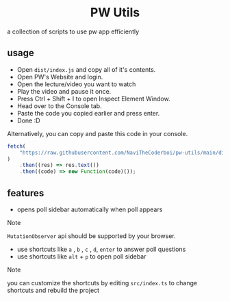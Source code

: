 <h1 align="center"> PW Utils </h1>
a collection of scripts to use pw app efficiently

## usage

-   Open `dist/index.js` and copy all of it's contents.
-   Open PW's Website and login.
-   Open the lecture/video you want to watch
-   Play the video and pause it once.
-   Press Ctrl + Shift + I to open Inspect Element Window.
-   Head over to the Console tab.
-   Paste the code you copied earlier and press enter.
-   Done :D

Alternatively, you can copy and paste this code in your console.

```js
fetch(
    "https://raw.githubusercontent.com/NaviTheCoderboi/pw-utils/main/dist/index.js"
)
    .then((res) => res.text())
    .then((code) => new Function(code)());
```

## features

-   opens poll sidebar automatically when poll appears

> [!NOTE]  
> `MutationObserver` api should be supported by your browser.

-   use shortcuts like `a` , `b` , `c` , `d`, `enter` to answer poll questions
-   use shortcuts like `alt` + `p` to open poll sidebar

> [!NOTE]
> you can customize the shortcuts by editing `src/index.ts` to change shortcuts and rebuild the project
